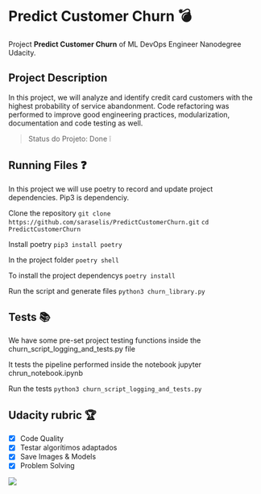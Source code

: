 # Predict Customer Churn :bomb:
Project **Predict Customer Churn** of ML DevOps Engineer Nanodegree Udacity.

## Project Description
In this project, we will analyze and identify credit card customers with the highest probability of service abandonment. Code refactoring was performed to improve good engineering practices, modularization, documentation and code testing as well.

> Status do Projeto: Done :grey_exclamation:

## Running Files :question:
In this project we will use poetry to record and update project dependencies. Pip3 is dependenciy.

Clone the repository
`git clone https://github.com/saraselis/PredictCustomerChurn.git`
`cd PredictCustomerChurn`

Install poetry
`pip3 install poetry`

In the project folder
`poetry shell`

To install the project dependencys
`poetry install`

Run the script and generate files
`python3 churn_library.py`

## Tests :books:
We have some pre-set project testing functions inside the churn_script_logging_and_tests.py file

It tests the pipeline performed inside the notebook jupyter chrun_notebook.ipynb

Run the tests
`python3 churn_script_logging_and_tests.py`

## Udacity rubric :trophy:
- [X] Code Quality
- [X] Testar algorítimos adaptados
- [X] Save Images & Models
- [X] Problem Solving

<p align="justify"> </p> <img src="https://img.shields.io/static/v1?label=Python&message=Udacity&color=brightgreengreen&style=for-the-badge&logo=Python"/>
